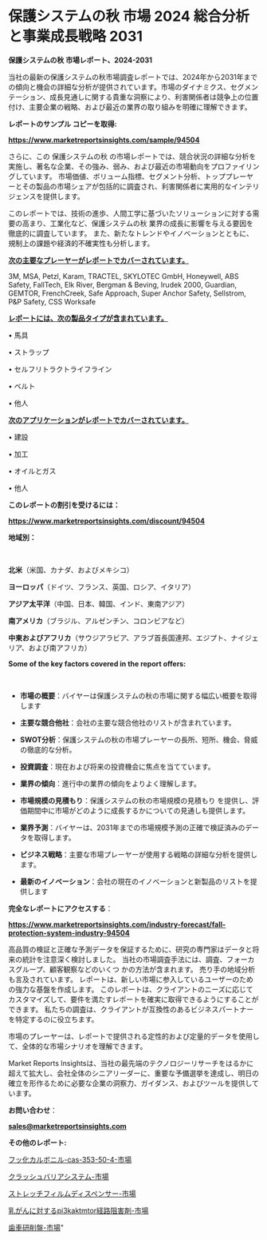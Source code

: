 # 保護システムの秋 市場 2024 総合分析と事業成長戦略 2031

<strong>保護システムの秋 市場レポート、2024-2031</strong>

当社の最新の保護システムの秋市場調査レポートでは、2024年から2031年までの傾向と機会の詳細な分析が提供されています。市場のダイナミクス、セグメンテーション、成長見通しに関する貴重な洞察により、利害関係者は競争上の位置付け、主要企業の戦略、および最近の業界の取り組みを明確に理解できます。



<strong>レポートのサンプル コピーを取得:</strong> <a href=https://www.marketreportsinsights.com/sample/94504>

<strong><u>https://www.marketreportsinsights.com/sample/94504</u></strong></a>

さらに、この 保護システムの秋 の市場レポートでは、競合状況の詳細な分析を実施し、著名な企業、その強み、弱み、および最近の市場動向をプロファイリングしています。 市場価値、ボリューム指標、セグメント分析、トッププレーヤーとその製品の市場シェアが包括的に調査され、利害関係者に実用的なインテリジェンスを提供します。

このレポートでは、技術の進歩、人間工学に基づいたソリューションに対する需要の高まり、工業化など、保護システムの秋 業界の成長に影響を与える要因を徹底的に調査しています。 また、新たなトレンドやイノベーションとともに、規制上の課題や経済的不確実性も分析します。



<strong><u>次の主要なプレーヤーがレポートでカバーされています。</u></strong>

3M, MSA, Petzl, Karam, TRACTEL, SKYLOTEC GmbH, Honeywell, ABS Safety, FallTech, Elk River, Bergman & Beving, Irudek 2000, Guardian, GEMTOR, FrenchCreek, Safe Approach, Super Anchor Safety, Sellstrom, P&P Safety, CSS Worksafe



<strong><u><b>レポートには、次の製品タイプが含まれています。</b></u></strong>

• 馬具

• ストラップ

• セルフリトラクトライフライン

• ベルト

• 他人



<strong><u><b>次のアプリケーションがレポートでカバーされています。</b></u></strong>

• 建設

• 加工

• オイルとガス

• 他人



<strong><b>このレポートの割引を受けるには：</b></strong>

<a href=https://www.marketreportsinsights.com/discount/94504>

<strong><u>https://www.marketreportsinsights.com/discount/94504</u></strong></a>



<strong>地域別：</strong>

<strong> </strong>



<strong>北米</strong>（米国、カナダ、およびメキシコ）



<strong>ヨーロッパ</strong>（ドイツ、フランス、英国、ロシア、イタリア）



<strong>アジア太平洋</strong>（中国、日本、韓国、インド、東南アジア）



<strong>南アメリカ</strong>（ブラジル、アルゼンチン、コロンビアなど）



<strong>中東およびアフリカ</strong>（サウジアラビア、アラブ首長国連邦、エジプト、ナイジェリア、および南アフリカ）



<strong>Some of the key factors covered in the report offers:</strong>

<strong> </strong>
<ul>
  <li>

<strong>市場の概要</strong>：バイヤーは保護システムの秋の市場に関する幅広い概要を取得します</li>
  <li>

<strong>主要な競合他社</strong>：会社の主要な競合他社のリストが含まれています。</li>
  <li>

<strong>SWOT分析</strong>：保護システムの秋の市場プレーヤーの長所、短所、機会、脅威の徹底的な分析。</li>
  <li>

<strong>投資調査</strong>：現在および将来の投資機会に焦点を当てています。</li>
  <li>

<strong>業界の傾向</strong>：進行中の業界の傾向をよりよく理解します。</li>
  <li>

<strong>市場規模の見積もり</strong>：保護システムの秋の市場規模の見積もり を提供し、評価期間中に市場がどのように成長するかについての見通しも提供します。</li>
  <li>

<strong>業界予測</strong>：バイヤーは、2031年までの市場規模予測の正確で検証済みのデータを取得します。</li>
  <li>

<strong>ビジネス戦略</strong>：主要な市場プレーヤーが使用する戦略の詳細な分析を提供します。</li>
  <li>

<strong>最新のイノベーション</strong>：会社の現在のイノベーションと新製品のリストを提供します</li>
</ul>


<strong>完全なレポートにアクセスする</strong>：

<a href=https://www.marketreportsinsights.com/industry-forecast/fall-protection-system-industry-94504>

<strong><u>https://www.marketreportsinsights.com/industry-forecast/fall-protection-system-industry-94504</u></strong></a>

高品質の検証と正確な予測データを保証するために、研究の専門家はデータと将来の統計を注意深く検討しました。 当社の市場調査手法には、調査、フォーカスグループ、顧客観察などのいくつ かの方法が含まれます。 売り手の地域分析も言及されています。 レポートは、新しい市場に参入しているユーザーのための強力な基盤を作成します。 このレポートは、クライアントのニーズに応じてカスタマイズして、要件を満たすレポートを確実に取得できるようにすることができます。 私たちの調査は、クライアントが互換性のあるビジネスパートナーを特定するのに役立ちます。

市場のプレーヤーは、レポートで提供される定性的および定量的データを使用して、全体的な市場シナリオを理解できます。

Market Reports Insightsは、当社の最先端のテクノロジーリサーチをはるかに超えて拡大し、会社全体のシニアリーダーに、重要な予備選挙を達成し、明日の確立を形作るために必要な企業の洞察力、ガイダンス、およびツールを提供しています。



<strong><b>お問い合わせ</b></strong>：

<a href=mailto:sales@marketreportsinsights.com>

<strong><u>sales@marketreportsinsights.com</u></strong></a>



<strong>その他のレポート:</strong>

<a href=https://www.linkedin.com/pulse/フッ化カルボニル-cas-353-50-4-市場-2023-競争分析と事業成長-2030-pr-news-hub-rdd7c/>フッ化カルボニル-cas-353-50-4-市場</a>

<a href=https://www.linkedin.com/pulse/クラッシュバリアシステム-市場-2023-総合分析と事業成長戦略-2030-wy1gf/>クラッシュバリアシステム-市場</a>

<a href=https://www.linkedin.com/pulse/ストレッチフィルムディスペンサー-市場-2023-推進要因と成長機会-ouswf/>ストレッチフィルムディスペンサー-市場</a>

<a href=https://www.linkedin.com/pulse/乳がんに対するpi3kaktmtor経路阻害剤-市場-2023-総利益と主要ベンダー-sdywf/>乳がんに対するpi3kaktmtor経路阻害剤-市場</a>

<a href=https://www.linkedin.com/pulse/歯車研削盤-市場-2023-競争分析と事業成長-2030-trendsetters-testimonials-360-anal-4ttic/>歯車研削盤-市場</a>"
